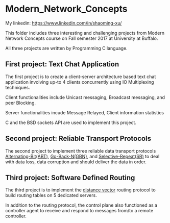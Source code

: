 # Modern_Network_Concepts
My linkedin: https://www.linkedin.com/in/shaoming-xu/

<p>This folder includes three interesting and challenging projects from Modern Network Concepts course on Fall semester 2017 at University at Buffalo.</p>
<p>All three projects are written by Programming C language.<p>
<h2>First project: Text Chat Application</h2>
<p>The first project is to create a client-server architecture based text chat application involving up-to 4 clients concurrently using IO Multiplexing techniques.</p>
<p>Client functionalities include Unicast messaging, Broadcast messaging, and peer Blocking.</p>
<p>Server functionalities incude Message Relayed, Client information statistics</p>
<p>C and the BSD sockets API are used to implement this project.
<h2>Second project: Reliable Transport Protocols</h2>
<p> The second project to implement three reliable data transport protocols
<a href="https://en.wikipedia.org/wiki/Alternating_bit_protocol">Alternating-Bit(ABT)</a>, 
<a href="https://en.wikipedia.org/wiki/Go-Back-N_ARQ">Go-Back-N(GBN)</a>, and
<a href="https://en.wikipedia.org/wiki/Selective_Repeat_ARQ">Selective-Repeat(SR)</a>
to deal with data loss, data corruption and should deliver the data in order.
</p>
<h2>Third project: Software Defined Routing</h2>
<p> The third project is to implement the <a href="https://en.wikipedia.org/wiki/Distance-vector_routing_protocol">distance vector</a> routing protocol to build routing tables on 5 dedicated servers. 
</p>
<p> In addition to the routing protocol, the control plane also functioned as a controller agent to receive and respond to messages from/to a remote controller. </p>


